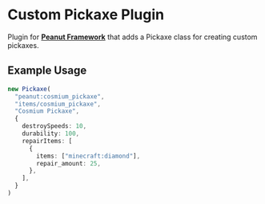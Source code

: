 # Custom Pickaxe Plugin
 Plugin for **[Peanut Framework](https://github.com/palmmc/Peanut-Framework)** that adds a Pickaxe class for creating custom pickaxes.

## Example Usage
```ts
new Pickaxe(
  "peanut:cosmium_pickaxe",
  "items/cosmium_pickaxe",
  "Cosmium Pickaxe",
  {
    destroySpeeds: 10,
    durability: 100,
    repairItems: [
      {
        items: ["minecraft:diamond"],
        repair_amount: 25,
      },
    ],
  }
)
```
